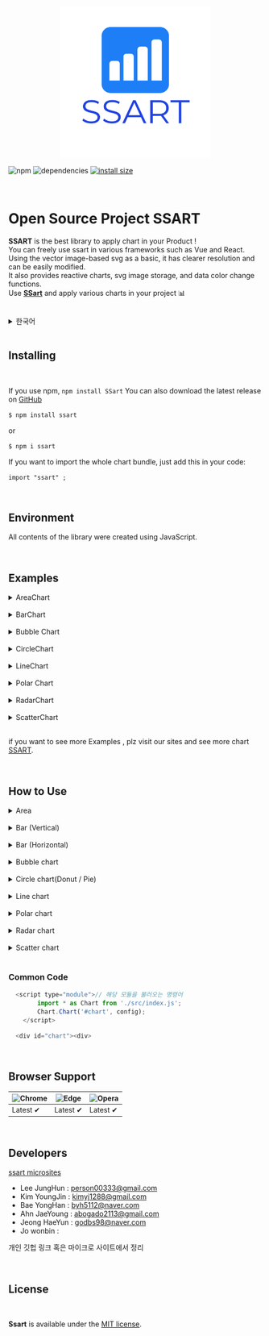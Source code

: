 <p align="center">
  <a href="our micro sites" target="_blank">
    <img src="https://github.com/kid1493/ssart/blob/develop/ssart-micro-site/src/img/SSART-logo.png?raw=true" alt="https://www.ssart.org/" width="300px" height="300px"><br/>
  </a>
</p>
<!-- 
 <img src= src/img/sample.jpg width = "100%" height = "300px"> -->

![npm](https://img.shields.io/npm/v/ssart) <!-- 배포하면 버전이 찍힘  -->
![dependencies](https://img.shields.io/badge/dependencies-d3-brightengreen)
[![install size](https://packagephobia.now.sh/badge?p=ssart)](https://packagephobia.now.sh/result?p=ssart)

<br>

# Open Source Project SSART

**SSART** is the best library to apply chart in your Product !<br>
You can freely use ssart in various frameworks such as Vue and React.<br>
Using the vector image-based svg as a basic, it has clearer resolution and can be easily modified.<br>
It also provides reactive charts, svg image storage, and data color change functions.<br>
Use [**SSart**]() and apply various charts in your project 📊 <br><br> 


<details>
  <summary>한국어</summary>
  <br>
   ssart는 다양한 차트를 프로젝트에 적용할 수 있는 최고의 라이브러리입니다<br>
    Vue 와 React 같은 다양한 프레임 워크에서 자유롭게 사용할 수 있습니다.<br>
    vector 이미지 기반의 svg를 사용하여 선명한 해상도를 가진 차트를 자유롭게 수정할 수 있습니다.<br>
    또한, 반응형 차트, svg 이미지 저장 기능, 데이터 색상 변경 기능 등을 제공합니다.<br>
    ssart를 이용하여 다양한 차트를 여러분의 프로젝트에 적용해 보세요    <br>
  </details>
<br>

## Installing
<br>

If you use npm, ```npm install SSart``` You can also download the latest release on [GitHub](https://github.com/ssartchart/ssart)

``` bash
$ npm install ssart 
```
or

``` bash
$ npm i ssart 
```

If you want to import the whole chart bundle, just add this in your code:


``` vue
import "ssart" ; 
```

<br>

## Environment

All contents of the library were created using JavaScript.

<br>

## Examples


<details>
  <summary>AreaChart</summary>
  <br>
    <img src=https://github.com/kid1493/ssart/blob/develop/src/img/IndexImg/4.Area.png?raw=true width = "300px" height = "300px">
    <br>
    <p>This chart which is based on the line chart displays graphically quantitative data. </p>
    <p>The area between axis and line are commonly emphasized with colors, textures and hatchings. 
    <p>Commonly one compares two or more quantities with an area chart.</p>
    <p>영역 차트 (Araa chart) 는 도형의 넓이를 이용하여 데이터의 정량적 크기를 나타냅니다.</p>
    <p>면적 그래프는 두개 이상의 자료를 비교하는데 용이하게 사용됩니다.</p>
  <br>
  
  [Area Details](https://naver.com) 
  </details>
<br>
<details>
  <summary>BarChart</summary>
  <br>
    <img src=https://github.com/kid1493/ssart/blob/develop/src/img/IndexImg/1.Bar.png?raw=true width = "300px" height = "300px">
    <img src=https://github.com/kid1493/ssart/blob/develop/src/img/IndexImg/2.Bar2.png?raw=true width = "300px" height = "300px">
    <br>
    <p>This chart that represents categorical data as vertical rectangular bars with height and length proportional to the representation values
    <p>막대 차트(bar chart) 는 표현 값에 비례하여 높이와 길이를 가진 직사각형 막대로 범주형 데이터를 표현하는 차트를 말합니다.
    <p>자료의 대소관계를 한눈에 알아보기 쉽고 직관적입니다.
  <br>
  
  [Bar Details](https://naver.com) 
</details>
  <br>
  <details>
  <summary>Bubble Chart</summary>
  <br>
    <img src=https://github.com/kid1493/ssart/blob/develop/src/img/IndexImg/6.Bubble.png?raw=true width = "300px" height = "300px">
    <br>
    <p>This chart displays three dimensions of data.</p>
    <p>Each entity is plotted as a disk that express two of the values through the disk's x-axis and y-axis and the thrid thrugh its size.</p>
    <p>거품형 차트(Bubble Chart)는 3차원 데이터를 나타내는 차트 유형입니다. 각각의 좌표 x,y 값과 이의 가중치 ( v , 거품의 크기 ) 로 구성되어있습니다.</p>
    <p>거품형 차트는 사회, 경제, 의료 및 기타 과학적 관계에 대한 이해를 용이하게 할 수 있습니다.</p>
  <br>
  
  [Bar Details](https://naver.com) 
</details>
 <br>
 <details>
  <summary>CircleChart</summary>
  <br>
    <img src=https://github.com/kid1493/ssart/blob/develop/src/img/IndexImg/8.Pie.png?raw=true width = "300px" height = "300px">
    <img src=https://github.com/kid1493/ssart/blob/develop/src/img/IndexImg/7.Donut.png?raw=true width = "300px" height = "300px">
  <br>
  <p>This chart is a graph showing the ratio of each part to the whole as a percentage in a fan shape. </p>
  <p>The central angle of each sector represents the proportion of the total, and has the advantage of being able to see the ratio at a glance.</p>
  <p>원형 차트(Circle chart)는 전체에 대한 각 부분의 비율을 부채꼴 모양으로 백분률 로 나타낸 그래프입니다.</p>
  <p>각 부채꼴의 중심각이 전체에서 차지하는 비율을 나타내며, 비율을 한눈에 볼 수 있습니다.</p>
  <p>전체적인 비율을 쉽게 파악할 수 있어서 언론사에서 통계 수치를 공개할 때 자주 활용됩니다.</p>

  [Circle Details](https://naver.com) 
  <br>
  </details>
  <br>
  <details>
  <summary>LineChart</summary>
  <br>
    <img src=https://github.com/kid1493/ssart/blob/develop/src/img/IndexImg/3.Line.png?raw=true width = "300px" height = "300px">
      <p>This chart that uses lines to show how different pieces of information are related to each other.</p>
      <p>각 데이터를 점으로 표시하고 그 점들을 선분으로 이어 그린 차트입니다.</p>
      <p>데이터 값이 변화하는 모양과 정도를 쉽게 알 수 있습니다.</p>
  [Line Details](https://naver.com)
  <br>
  </details>
  <br>
  <details>
  <summary>Polar Chart</summary>
  <br>
    <img src=https://github.com/kid1493/ssart/blob/develop/src/img/IndexImg/10.Polar.png?raw=true width = "300px" height = "300px">
    <br>
    <p>Polar charts are similar to pie charts, but each dataset has the same angle.  </p>
    <p>Each data set has a different radius size depending on the value. Useful when displaying comparison data similar to pie charts.</p>
    <p>극지방 차트는 원 차트와 비슷하지만 각 데이터셋이 같은 각을 가집니다.</p>
    <p>각 데이터셋은 값에 따라 반지름의 크기가 다릅니다.</p>
    <p>원형차트와 유사한 비교 데이터를 표시할 때 유용합니다. 단 해당 데이터셋의 값 또한 표시합니다</p>
  <br>

  [Polar Details](https://naver.com) 
  </details>
    </details>
  <br>
  <details>
  <summary>RadarChart</summary>
  <br>
    <img src=https://github.com/kid1493/ssart/blob/develop/src/img/IndexImg/9.Radar.png?raw=true width = "300px" height = "300px">
    <br>
      <p>This is a diagram that divides various evaluation items into polygons according to the number of items, </p>
      <p>draws points according to the score of the items, and connects the points to form a line so that the balance between items can be seen at a glance.</p>
      <p>레이다 차트(Radar Chart)는 어떤 측정 목표에 대한 평가항목이 여러 개일 때 항목 수에 따라 원을 같은 간격으로 나누고, </p>
      <p>중심으로부터 일정 간격으로 동심으로 척도를 재는 칸을 나누어 각 평가항목의 정량화된 점수에 따라 </p>
      <p>그 위치에 점을 찍고 평가항목간 점을 이어 선으로 만들어 항목 간 균형을 한눈에 볼 수 있도록 해주는 차트입니다.</p>
      <p>여러 측정 목표를 함께 겹쳐 놓아 비교하기에도 편리합니다. 각 항목 간 비율뿐만 아니라 균형과 경향을 직관적으로 알 수 있습니다.</p>

  [Radar Details](https://naver.com)
  <br>
  </details>
  <br>
  
  <details>
  <summary>ScatterChart</summary>
  <br>
    <img src=https://github.com/kid1493/ssart/blob/develop/src/img/IndexImg/5.Scatter.png?raw=true width = "300px" height = "300px">
      <p>This chart is a type of plot or mathematical diagram using coordinates to display values for typically two variables for a set of data. </p>
      <p>The data are displayed as a collection of points on the horizontal axis and the vertical axis.</p>
      <p>산점도 차트(Scatter chart)는 직교 좌표계 (도표) 를 이용해 좌표상의 점을 표시함으로써 두 개 변수간의 관계를 나타내는 방법입니다.</p>
      <p>두 변수 사이의 관계를 알 수 있습니다.</p>

  [Scatter Details](https://naver.com)
<br>
  </details>

<br>

if you want to see more Examples , plz visit our sites and see more chart [SSART](ssart).

<br>

## How to Use
<details>
  <summary>Area</summary>
  <br>

```js
  const data = {
    labels: [0, 1, 2, 3, 4, 5, 6, 7, 8, 9],
    datasets: [
        {
            label: '라인 데이터1',
            data: [
                { name: 1, value: 10 },
                { name: 2, value: 29 },
                { name: 3, value: 32 },
                { name: 4, value: 25 },
                { name: 5, value: 23 },
                { name: 10, value: 15 }
            ],
            backgroundColor: "red",
        },
        {
            label: '라인 데이터2',
            data: [1, 3, 3, 4, 5, 6, 7, 8, 9, 10]
            ,
            backgroundColor: "blue",
        },
        {
            label: '라인 데이터3',
            data: [
                { x: 1, y: 15 },
                { x: 2, y: 23 },
                { x: 3, y: 25 },
                { x: 4, y: 32 },
                { x: 5, y: NaN },
                { x: 6, y: 8 },
                { x: 7, y: 13 },
                { x: 8, y: 15 },
            ],
        }
    ]
  };
```

```js
  const config = {
    type: 'area',
    width: 500,
    height: 500,
    margin: { top: 40, left: 40, bottom: 40, right: 40 },
    padding: 0.1,
    data: data,
    options: {
        responsive: true,
        plugins: {
            legend: {
                position: 'bottom',// top bottom left right
            },
            title: {
                display:  true,
                text: 'Area Chart'
            },
            xTitle: {
                display:  true,
                text: 'y'
            },
            yTitle: {
                display:  true,
                text: 'x'
            },

            xGrid : {
                display:  true,
                color: "#323233",// "rgb(255, 0, 0)" "rgba(255, 0, 0, 0.3)"
                dash: "10,3",// 점선, 10만큼 칠하고 3만큼 빈공간
                weight: 1,  // 선 두께
                opacity: .5 // 선 투명도 
            },

            yGrid: {
                display:  true,
                color: "#323233", // "rgb(255, 0, 0)" "rgba(255, 0, 0, 0.3)"
                dash: "10,3",// 점선, 10만큼 칠하고 3만큼 빈공간
                weight: 1, // 선 두께
                opacity: .5 // 선 투명도
            },

            menu: {
                // grid: true,
                xGrid:  true,
                yGrid:  true,
                download:  true,

            }
        },
        scales: {
            xAxis : {
                type : "number",
                ticks:{

                }
            },    
            yAxis : {
                ticks:{

                }
            },
            line :{
                width : 5,
                opacity : .5
            },
            dot :{
                size : 0,
                opacity : 1,
                visible :  true,
            }
        }
    },
  };

```

</details>

<br>
<details>
  <summary>Bar (Vertical)</summary>
  <br>

```js
  const data = {
    labels: ['a', 'b', 'c', 'd', 'e', 'f'],
    datasets: [
        {
            label: '데이터 1',
            data: [
                { name: 'a', value: -10 },
                { name: 'b', value: -29 },
                { name: 'c', value: -32 },
                { name: 'd', value: 25 },
                { name: 'e', value: 23 },
                { name: 'f', value: 15 }
            ],
            // backgroundColor: "red",
        },
        {
            label: '데이터 2',
            data: [1, 2, 3, 4, 5, 6, -7, -8, -9, -10]
            ,
            // backgroundColor: "blue",
        },
        {
            label: '데이터 3',
            data:
                [
                    { name: 'a', value: 15 },
                    { name: 'b', value: 23 },
                    { name: 'c', value: 25 },
                    { name: 'd', value: -32 },
                    { name: 'e', value: -29 },
                    { name: 'f', value: -12 },
                    { name: 'g', value: -15 },
                    { name: 'ㅎ', value: 1 },
                    { name: 't', value: 12 }
                ],
        },
    ]
  };
```

``` js
  const config = {
    type: 'bar',
    width: 500,
    height: 500,
    margin: { top: 40, left: 40, bottom: 40, right: 40 },
    padding: 0.1,
    data: data,
    options: {
        responsive: true,
        plugins: {
            legend: {
                position: 'right',// top bottom left right
                fontSize: '10px',
                fontWeight: 'normal',
                fontFamily: 'comic sans ms',
                legendType: 'rect', // rect(default), circle,
            },
            title: {
                display: true,
                text: 'Bar Chart'
            },
            xTitle: {
                display: true,
                text: 'name'
            },
            yTitle: {
                display: true,
                text: 'value'
            },
            xGrid: {
                // color: "rgb(255, 0, 0)", // "rgb(255, 0, 0)" "rgba(255, 0, 0, 0.3)"
                // dash: "10,3",
                // weight: 5,
                // opacity: .5,
            },
            yGrid: {
                // color: "#323233", // "rgb(255, 0, 0)" "rgba(255, 0, 0, 0.3)"
                // dash: "10,3",     // 점선, 10만큼 칠하고 3만큼 빈공간
                // weight: 1,        // 선 두께
                // opacity: .5,      // 선 투명도
            },
            // background: {
            // },
            menu: {
                grid: true,
                xGrid: true,
                yGrid: true,
                background: true,
                download: true,
                legend: true
            },
            axis: {
                color: "rgb(255, 0, 0)", // "rgb(255, 0, 0)" "rgba(255, 0, 0, 0.3)",
                weight: 5,
                opacity: .5,
                dots: {
                    display: false,
                    color: "rgb(255, 0, 255)", // "rgb(255, 0, 0)" "rgba(255, 0, 0, 0.3)",
                    weight: 5,
                    opacity: .5
                },
                xAxis: {
                    color: "rgb(0, 255, 0)", // "rgb(255, 0, 0)" "rgba(255, 0, 0, 0.3)",
                    weight: 5,
                    opacity: 1,
                    dots: {
                        display: false,
                        color: "rgb(255, 0, 0)", // "rgb(255, 0, 0)" "rgba(255, 0, 0, 0.3)",
                        weight: 5,
                        opacity: 1
                    }
                },
                yAxis: {
                    color: "rgb(255, 0, 255)", // "rgb(255, 0, 0)" "rgba(255, 0, 0, 0.3)",
                    weight: 1,
                    opacity: .5,
                    dots: {
                        display: false,
                        color: "rgb(0, 0, 255)", // "rgb(255, 0, 0)" "rgba(255, 0, 0, 0.3)",
                        weight: 5,
                        opacity: .5
                    }
                }
            },
        },
        scales: {
            yAxis: {
                ticks: {
                    // min: -20,
                    max: 40
                }
            },
            fillopacity: 0.5
        }
    },
  };
```
<br>
</details>

<br>
<details>
  <summary>Bar (Horizontal)</summary>
  <br>

```js
  const data = {
    labels: ['a', 'b', 'c', 'd', 'e'],
    datasets: [
      {
        label: '1번 막대 label',
        data: [
          { name: 'a', value: 100 },
          { name: 'b', value: 290 },
          { name: 'c', value: 750 },
          { name: 'd', value: 250 },
          { name: 'e', value: 750 },
        ],
        backgroundColor: "red",                    
      },
      {
        label: '2번 막대 label',
        data: [100, 200, 320, 45],
        backgroundColor: "blue",
      },
      {
        label: '3번 막대 label',
        data: [90, 170, 300, 415],
        backgroundColor: "yellow",
      },
    ]
  };
```

```js
  const config = {
    type: 'barH',
    width: 500,
    height: 500,
    margin: { top: 40, left: 40, bottom: 40, right: 40 },
    padding: 0.1,
    data: data,
    options: {
        responsive:  true,
        plugins: {
            legend: {
                position: 'bottom',// top bottom left right
            },
            title: {
                display:  true,
                text: '가로막대 그래프'
            },
            xTitle: {
                display: true,
                text: 'name'
            },
            yTitle: {
                display: true,
                text: 'value'
            },
            xGrid: {
                color: "rgb(255, 0, 0)", //"rgb(255, 0, 0)" "rgba(255, 0, 0, 0.3)"
                dash: "10,3",
                weight: 1,
                opacity: .5,
            },
            yGrid: {
                color: "#323233", // "rgb(255, 0, 0)" "rgba(255, 0, 0, 0.3)"
                dash: "10,3",     // 점선, 10만큼 칠하고 3만큼 빈공간
                weight: 1,        // 선 두께
                opacity: .5,      // 선 투명도
            },
        },
        scales:{
            yAxis : {
            ticks:{
                // min : -10,
                max : 900
                }
            },
        }                    
    }
  };
```

<br>
  </details>
  <br>
  <details>
  <summary>Bubble chart</summary>
  <br>
    
```js
  const data = {
    labels: [0, 1, 2, 3, 4, 5, 6, 7, 8, 9],
    datasets: [
        {
            label: 'Small Radius',
            data:
                [
                    [1, -10, 1], [20, 20, 2], [3, 20, 3], [4, 20, 4], [5, 20, 5], [6, 20, 6]
                ],
        },
        {
            label: 'Small Radius',
            data: [
                { x: 1, y: 15, r: 10 },
                { x: 2, y: 23, r: 20 },
                { x: 3, y: 25, r: 30 },
                { x: 4, y: 32, r: 30 },
                { x: 5, y: 29, r: 100 },
                { x: 6, y: 13, r: 20 },
                { x: 7, y: 15, r: 50 },
            ],
        },
        {
            label: 'Small Radius',
            data: [
                { x: 10, y: 150, r: 10 },
                { x: 5, y: 230, r: 20 },
                { x: 6, y: 250, r: 30 },
                { x: 7, y: 32, r: 30 },
                { x: 8, y: 29, r: 100 },
                { x: 9, y: 13, r: 20 },
                { x: 10, y: 15, r: 50 },
            ],
        },
        {
            label: 'Small Radius',
            data: [
                { x: 1, y: 15, r: 10 },
                { x: 2, y: 23, r: 20 },
                { x: 3, y: 25, r: 30 },
                { x: 4, y: 32, r: 30 },
                { x: 5, y: 29, r: 100 },
                { x: 6, y: 13, r: 20 },
                { x: 7, y: 15, r: 50 },
            ],
        }
    ]
  };
```

```js
  const config = {
    type: 'bubble',
    width: 500,
    height: 500,
    margin: { top: 40, left: 40, bottom: 40, right: 40 },
    padding: 0.1,
    data: data,
    options: {
        responsive: true,
        plugins: {
            legend: {
                position: 'bottom',// top bottom left right
            },
            title: {
                display: true,
                text: 'bubble Chart',
                color: '#000000',
                align: 'center' //start, end, center
            },
            xTitle: {
                display: true,
                text: 'x축',
                size: "15px",
                // color: 'rgba(100, 150, 0, .5)',
                align: 'center' //start, end, center
            },
            yTitle: {
                display: true,
                text: 'y축',
                size: "15px",
                rotate: true,
                position: 'left',
                color: '#000000',
                align: 'center' //top, bottom, center
            },
            xGrid: {
                color: "rgb(255, 0, 0)", // "rgb(255, 0, 0)" "rgba(255, 0, 0, 0.3)"
                dash: "10,3",
                weight: 1,
                opacity: .5,
            },
            yGrid: {
                color: "#323233", // "rgb(255, 0, 0)" "rgba(255, 0, 0, 0.3)"
                dash: "10,3",     // 점선, 10만큼 칠하고 3만큼 빈공간
                weight: 1,        // 선 두께
                opacity: .5,      // 선 투명도
            },
            menu: {
            }
        },
        scales: {
            xAxis: {
                // type: "number",
                ticks: {
                    min: 0,
                    max: 10
                }
            },
            yAxis: {
                ticks: {
                    max: 80,
                    tick: 20
                }
            },
            r: {
                size: {
                    min: 10,
                    max: 30
                }
            },
            fillopacity: 0.5
        }
    },
  };
```

<br>
  </details>
  <br>
  <details>
  <summary>Circle chart(Donut / Pie)</summary>
  <br>

```js
  const data = {
    labels: ['dd', 'B', 'C', 'D', 'E', 'F', 'G', 'H'],
    datasets: [{    
            data : [
            { name: 'AAAA', value: 1000, color: '#efa86b' },
            { name: 'BBB', value: 1500, color: '#c1484f' },
            { name: 'C', value: 1300 },
            { name: 'D', value: 900, color: '#f4c17c' },
            { name: 'E', value: 700, color: '#fae8a4' },
            { name: 'F', value: 1200, color: '#df7454' },
            { name: 'G', value: 1100, color: '#e88d5d' },
            { name: 'H', value: 600, color: '#f8d690' },
            ]
        }
    ]
  };
```

```js
  const config = {
    type: 'donut',// if you want pie chart , change the type to pie!
    width: 500,
    height: 500,
    margin: { top: 40, left: 40, bottom: 40, right: 40 },
    padding: 0.1,
    data: data,
    options: {
        responsive:  true,
        plugins: {
            legend: {
                position: 'left',// top bottom left right
            },
            title: {
                display:  true,
                text: 'Donut Chart'
            },
            sort: true,
            view:  true,
        },
    }
  }
```

<br>
  </details>
  <br>
  
  <details>
  <summary>Line chart</summary>
  <br>
    
```js
  const data = {
    labels: [0, 1, 2, 3, 4, 5, 6, 7, 8, 9],
    datasets: [
        {
            label: '라인 데이터1',
            data: [
                { name: 1, value: 10 },
                { name: 2, value: 29 },
                { name: 3, value: 32 },
                { name: 4, value: 25 },
                { name: 5, value: 23 },
                { name: 10, value: 15 }
            ],
            backgroundColor: "red",

        },
        {
            label: '라인 데이터2',
            data: [1, 3, 3, 4, 5, 6, 7, 8, 9, 10],
            backgroundColor: "blue",
        },
        {
            label: '라인 데이터3',
            data: [
                { x: 1, y: 15 },
                { x: 2, y: 23 },
                { x: 3, y: 25 },
                { x: 4, y: 32 },
                { x: 5, y: NaN },
                { x: 6, y: 8 },
                { x: 7, y: 13 },
                { x: 8, y: 15 },
            ],
        }
    ]
  };
```

```js
  const config = {
    type: 'line',
    width: 500,
    height: 500,
    margin: { top: 40, left: 40, bottom: 40, right: 40 },
    padding: 0.1,
    data: data,
    options: {
        responsive:  true,
        plugins: {
            legend: {
                position: 'bottom',// top bottom left right
            },
            title: {
                display:  true,
                text: 'Line Chart'
            },
            xTitle: {
                display:  true,
                text: 'y'
            },
            yTitle: {
                display:  true,
                text: 'x'
            },
            xGrid : {
                display:  true,
                color: "#323233",// "rgb(255, 0, 0)" "rgba(255, 0, 0, 0.3)"
                dash: "10,3", // 점선, 10만큼 칠하고 3만큼 빈공간
                weight: 1, // 선 두께
                opacity: .5 // 선 투명도 
            },
            yGrid: {
                display:  true,
                color: "#323233",// "rgb(255, 0, 0)" "rgba(255, 0, 0, 0.3)"
                dash: "10,3",// 점선, 10만큼 칠하고 3만큼 빈공간
                weight: 1, // 선 두께
                opacity: .5 // 선 투명도
            },
            menu: {
                // grid: true,
                xGrid:  true,
                yGrid:  true,
                download:  true,
            }
        },
        scales: {
            xAxis: {
                type: "number",
                ticks: {
                }
            },
            yAxis: {
                ticks: {
                    max: 20
                }
            },
            line: {
                width: 5,
                opacity: 0.6
            },
            dot: {
                size: 0,
                opacity: 1,
                visible:  true,
            }
        }
    },
};
```
<br>
  </details>
  <br>
<details>
  <summary>Polar chart</summary>
  <br>

```js
  const data = {
        labels: ['A', 'B', 'C', 'D', 'E', 'F', 'G', 'H'],
        datasets: [{    
            data : [
            { name: 'John', value: 1000, backgroundColor: '#efa86b' },
            { name: 'Abraham', value: 1500, backgroundColor: '#c1484f' },
            { name: 'Jack', value: 1300 },
            { name: 'Madison', value: 900, backgroundColor: '#f4c17c' },
            { name: 'Olivia', value: 700, backgroundColor: '#fae8a4' },
            { name: 'Quincy', value: 1200, backgroundColor: '#df7454' },
            { name: 'Talan', value: 1100, backgroundColor: '#e88d5d' },
            { name: 'Wendy', value: 600, backgroundColor: '#f8d690' },            
            ]
        }        
    ]
  };
```

```js
  const config = {
    type: 'polar',
    width: 500,
    height: 500,
    margin: { top: 40, left: 40, bottom: 40, right: 40 },
    padding: 0.1,
    data: data,
    depth:7, // 구간 갯수
    options: {
        responsive: true,
        plugins: {
            legend: {
                position: 'top',// top bottom left right
            },
            title: {
                display: true,
                text: 'polar Chart'
            },
            sort: true,
            view: true,
            menu: {
                download: true
            }
        },
        scales:{
            depth : 7
        }
    }
  };
```

<br>
  </details>
  <br><details>
  <summary>Radar chart</summary>
  <br>

```js
  const data = {
    labels: ['ability1', 'ability2', 'ability3', 'ability4' ,'ability5'],
    datasets: [
        { 
            label: 'A',
            data : [270,270,120,1,140]
        },
        { 
            label: 'B', 
            data :[140,100,280,250,120],
        },
        { 
            label: 'C',
            data : [100,190,140,12,270],
        },
        { 
            label : 'D',
            data : [20,200,200,52,230],
        }
    ],        
  };
```

```js
  const config = {
    type: 'radar',
    width: 500,
    height: 500,
    margin: { top: 40, left: 40, bottom: 40, right: 40 },
    padding: 0.1,
    data: data,
    depth:7, // 구간 갯수
    poly:true,
    options: {
        responsive: true,
        plugins: {
            legend: {
                position: 'top',// top bottom left right
            },
            title: {
                display: true,
                text: 'Radar Chart'
            },
            sort: true,
            view: true,
            menu: {
                download: true
            }
        },
        scales:{
            depth : 7
        }
    }
  }
```

<br>
  </details>
  <br><details>
  <summary>Scatter chart</summary>
  <br>

```js
  const data = {
    labels: [0, 1, 2, 3, 4, 5, 6, 7, 8, 9],
    datasets: [
        {
            label: 'Fully Rounded',
            data: [
                { name: 1, value: 10 },
                { name: 2, value: 29 },
                { name: 3, value: 32 },
                { name: 4, value: 25 },
                { name: 5, value: 23 },
                { name: 10, value: 15 }
            ],
            backgroundColor: "red",
        },
        {
            label: 'Small Radius',
            data: [1, 3, 3, 4, 5, 6, 7, 8, 9, 10]
            ,
            backgroundColor: "blue",
        },
        {
            label: 'Small Radius',
            data:
                [
                    [1.5, 1], [2, 2], [3, 2], [4, 2], [5, 2], [6, 2]
                ],
        },
        {
            label: 'Small Radius',
            data: [
                { x: 1, y: 15 },
                { x: 2, y: 23 },
                { x: 3, y: 25 },
                { x: 4, y: 32 },
                { x: 5, y: 29 },
                { x: -6, y: 13 },
                { x: 7, y: 15 },
            ],
        }
    ]
  };
```

```js
  const config2 = {
    type: 'scatter',
    width: 500,
    height: 500,
    margin: { top: 40, left: 40, bottom: 40, right: 40 },
    padding: 0.1,
    data: data,
    options: {
        responsive: true,
        plugins: {
            // legend: {
            //     // position: 'right',// top bottom left right
            // },
            title: {
                display: true,
                text: 'Scatter Chart'
            },
            xTitle: {
                display: true,
                text: 'y'
            },
            yTitle: {
                display: true,
                text: 'x'
            },
            xGrid: {
                color: "#323233", // "rgb(255, 0, 0)" "rgba(255, 0, 0, 0.3)"
                dash: "10,3",
                weight: 2,
                opacity: .5
            },
            yGrid: {
                display: true,
                color: "#323233", // "rgb(255, 0, 0)" "rgba(255, 0, 0, 0.3)"
                dash: "10,3",     // 점선, 10만큼 칠하고 3만큼 빈공간
                weight: 2,        // 선 두께
                opacity: .5       // 선 투명도
            },
            background: {
            },
            menu: {
                grid: true,
                xGrid: true,
                yGrid: true,
                background: true,
                download: true
            },
        },
        
        scales: {
            xAxis: {
                type: "number",
                ticks: {
                    min: -10,
                    max: 10
                }
            },
            dot: {
                size: 10,
                opacity: 1
            }
        }
    },
  };
```

  </details>
  <br>

<h3>Common Code</h3>

``` js
  <script type="module">// 해당 모듈을 불러오는 명령어 
        import * as Chart from './src/index.js';
        Chart.Chart('#chart', config);      
    </script>
```

``` js
  <div id="chart"><div>
```


<br>

## Browser Support
![Chrome](https://raw.githubusercontent.com/alrra/browser-logos/main/src/chrome/chrome_48x48.png) | ![Edge](https://raw.githubusercontent.com/alrra/browser-logos/main/src/edge/edge_48x48.png) |![Opera](https://raw.githubusercontent.com/alrra/browser-logos/main/src/opera/opera_48x48.png) |
--- | --- | --- |
Latest ✔ | Latest ✔ | Latest ✔ |
<br>

## Developers

[ssart microsites](https://naver.com) <br>

* Lee JungHun : person00333@gmail.com<br>
* Kim YoungJin : kimyj1288@gmail.com<br>
* Bae YongHan : byh5112@naver.com<br>
* Ahn JaeYoung : abogado2113@gmail.com<br>
* Jeong HaeYun : godbs98@naver.com<br>
* Jo wonbin : <br>

개인 깃헙 링크 혹은 마이크로 사이트에서 정리

<br>

## License

<br>

**Ssart** is available under the [MIT license](LICENSE).

<br>
<!-- MIT 라이센스 링크 -->
